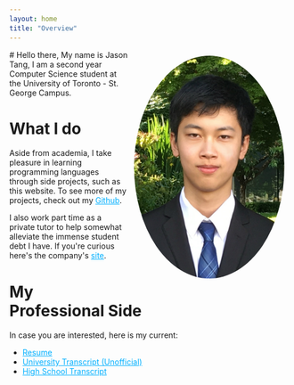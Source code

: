 ```yaml
---
layout: home
title: "Overview"
---
```

<img style="float: right; border-radius: 50%; padding: 10px" width="270" height="400" src="/assets/me.jpg">
# Hello there,
My name is Jason Tang, I am a second year Computer Science student at the University of Toronto - St. George Campus. 

# What I do
Aside from academia, I take pleasure in learning programming languages through side projects, such as this website. To see more of my projects, check out my <a href="https://www.github.com/MildlySpicy" style="color:#00B0FF" target="_blank">Github</a>.

I also work part time as a private tutor to help somewhat alleviate the immense student debt I have. If you're curious here's the company's <a href="https://www.goodstudytutoring.com" style="color:#00B0FF" target="_blank">site</a>.

<!-- For other things I do in my spare time, check <a href="/hobbies" style="color:#00B0FF" target="_blank">this page</a> out.  -->

# My Professional Side
<!-- I am currently looking for a summer time job to gain experience from and to assist in paying for my tuition. 
 -->
In case you are interested, here is my current:
- <a href="/downloads/Resume.pdf" style="color:#00B0FF" target="_blank">Resume</a>
- <a href="/downloads/University.pdf" style="color:#00B0FF" target="_blank">University Transcript (Unofficial)</a>
- <a href="/downloads/Secondary.pdf" style="color:#00B0FF" target="_blank">High School Transcript</a>





<!-- Make hobbies: books/manga, games(video and board), achievements, anime, movies, music, magic, cryptography?, -->